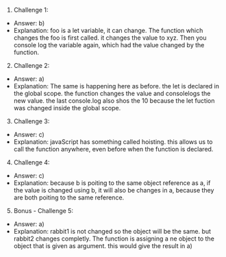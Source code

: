 1. Challenge 1:
  - Answer: b)
  - Explanation: foo is a let variable, it can change. The function which changes the foo is first called. it changes the value to xyz. Then you console log the variable again, which had the value changed by the function.


2. Challenge 2:
  - Answer: a)
  - Explanation: The same is happening here as before. the let is declared in the global scope. the function changes the value and consolelogs the new value. the last console.log also shos the 10 because the let fuction was changed inside the global scope.


3. Challenge 3:
  - Answer: c)
  - Explanation: javaScript has something called hoisting. this allows us to call the function anywhere, even before when the function is declared.


4. Challenge 4:
  - Answer: c)
  - Explanation: because b is poiting to the same object reference as a, if the value is changed using b, it will also be changes in a, because they are both poiting to the same reference.


5. Bonus - Challenge 5:
  - Answer: a)
  - Explanation: rabbit1 is not changed so the object will be the same. but rabbit2 changes completly. The function is assigning a ne object to the object that is given as argument. this would give the result in a)
